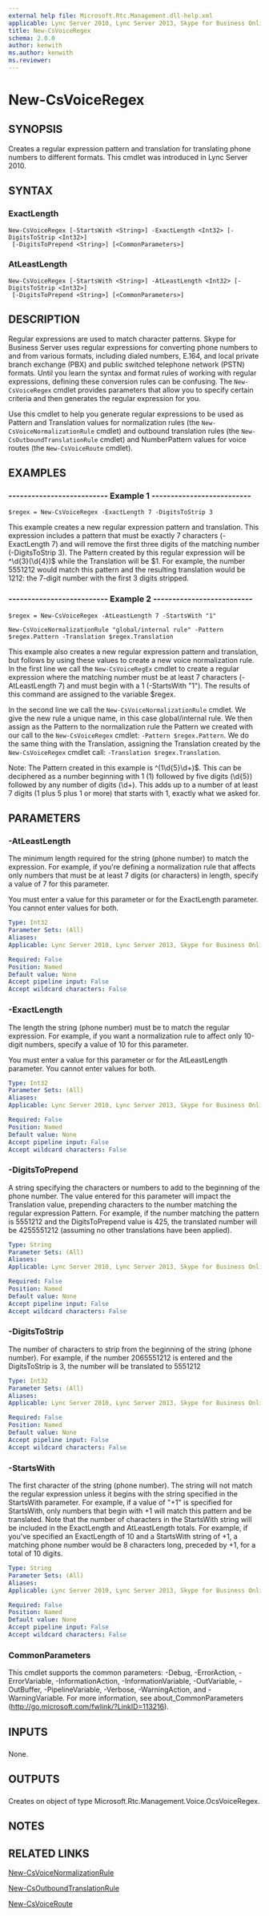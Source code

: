```yaml
---
external help file: Microsoft.Rtc.Management.dll-help.xml
applicable: Lync Server 2010, Lync Server 2013, Skype for Business Online, Skype for Business Server 2015, Skype for Business Server 2019
title: New-CsVoiceRegex
schema: 2.0.0
author: kenwith
ms.author: kenwith
ms.reviewer:
---
```


# New-CsVoiceRegex

## SYNOPSIS
Creates a regular expression pattern and translation for translating phone numbers to different formats.
This cmdlet was introduced in Lync Server 2010.


## SYNTAX

### ExactLength
```
New-CsVoiceRegex [-StartsWith <String>] -ExactLength <Int32> [-DigitsToStrip <Int32>]
 [-DigitsToPrepend <String>] [<CommonParameters>]
```

### AtLeastLength
```
New-CsVoiceRegex [-StartsWith <String>] -AtLeastLength <Int32> [-DigitsToStrip <Int32>]
 [-DigitsToPrepend <String>] [<CommonParameters>]
```

## DESCRIPTION
Regular expressions are used to match character patterns.
Skype for Business Server uses regular expressions for converting phone numbers to and from various formats, including dialed numbers, E.164, and local private branch exchange (PBX) and public switched telephone network (PSTN) formats.
Until you learn the syntax and format rules of working with regular expressions, defining these conversion rules can be confusing.
The `New-CsVoiceRegex` cmdlet provides parameters that allow you to specify certain criteria and then generates the regular expression for you.

Use this cmdlet to help you generate regular expressions to be used as Pattern and Translation values for normalization rules (the `New-CsVoiceNormalizationRule` cmdlet) and outbound translation rules (the `New-CsOutboundTranslationRule` cmdlet) and NumberPattern values for voice routes (the `New-CsVoiceRoute` cmdlet).


## EXAMPLES

### -------------------------- Example 1 --------------------------
```
$regex = New-CsVoiceRegex -ExactLength 7 -DigitsToStrip 3
```

This example creates a new regular expression pattern and translation.
This expression includes a pattern that must be exactly 7 characters (-ExactLength 7) and will remove the first three digits of the matching number (-DigitsToStrip 3).
The Pattern created by this regular expression will be ^\d{3}(\d{4})$ while the Translation will be $1.
For example, the number 5551212 would match this pattern and the resulting translation would be 1212: the 7-digit number with the first 3 digits stripped.


### -------------------------- Example 2 --------------------------
```
$regex = New-CsVoiceRegex -AtLeastLength 7 -StartsWith "1"

New-CsVoiceNormalizationRule "global/internal rule" -Pattern $regex.Pattern -Translation $regex.Translation
```

This example also creates a new regular expression pattern and translation, but follows by using these values to create a new voice normalization rule.
In the first line we call the `New-CsVoiceRegEx` cmdlet to create a regular expression where the matching number must be at least 7 characters (-AtLeastLength 7) and must begin with a 1 (-StartsWith "1").
The results of this command are assigned to the variable $regex.

In the second line we call the `New-CsVoiceNormalizationRule` cmdlet.
We give the new rule a unique name, in this case global/internal rule.
We then assign as the Pattern to the normalization rule the Pattern we created with our call to the `New-CsVoiceRegex` cmdlet: `-Pattern $regex.Pattern`.
We do the same thing with the Translation, assigning the Translation created by the `New-CsVoiceRegex` cmdlet call: `-Translation $regex.Translation`.

Note: The Pattern created in this example is ^(1\d{5}\d+)$.
This can be deciphered as a number beginning with 1 (1) followed by five digits (\d{5}) followed by any number of digits (\d+).
This adds up to a number of at least 7 digits (1 plus 5 plus 1 or more) that starts with 1, exactly what we asked for.


## PARAMETERS

### -AtLeastLength
The minimum length required for the string (phone number) to match the expression.
For example, if you're defining a normalization rule that affects only numbers that must be at least 7 digits (or characters) in length, specify a value of 7 for this parameter.

You must enter a value for this parameter or for the ExactLength parameter.
You cannot enter values for both.

```yaml
Type: Int32
Parameter Sets: (All)
Aliases: 
Applicable: Lync Server 2010, Lync Server 2013, Skype for Business Online, Skype for Business Server 2015, Skype for Business Server 2019

Required: False
Position: Named
Default value: None
Accept pipeline input: False
Accept wildcard characters: False
```

### -ExactLength
The length the string (phone number) must be to match the regular expression.
For example, if you want a normalization rule to affect only 10-digit numbers, specify a value of 10 for this parameter.

You must enter a value for this parameter or for the AtLeastLength parameter.
You cannot enter values for both.

```yaml
Type: Int32
Parameter Sets: (All)
Aliases: 
Applicable: Lync Server 2010, Lync Server 2013, Skype for Business Online, Skype for Business Server 2015, Skype for Business Server 2019

Required: False
Position: Named
Default value: None
Accept pipeline input: False
Accept wildcard characters: False
```

### -DigitsToPrepend
A string specifying the characters or numbers to add to the beginning of the phone number.
The value entered for this parameter will impact the Translation value, prepending characters to the number matching the regular expression Pattern.
For example, if the number matching the pattern is 5551212 and the DigitsToPrepend value is 425, the translated number will be 4255551212 (assuming no other translations have been applied).

```yaml
Type: String
Parameter Sets: (All)
Aliases: 
Applicable: Lync Server 2010, Lync Server 2013, Skype for Business Online, Skype for Business Server 2015, Skype for Business Server 2019

Required: False
Position: Named
Default value: None
Accept pipeline input: False
Accept wildcard characters: False
```

### -DigitsToStrip
The number of characters to strip from the beginning of the string (phone number).
For example, if the number 2065551212 is entered and the DigitsToStrip is 3, the number will be translated to 5551212

```yaml
Type: Int32
Parameter Sets: (All)
Aliases: 
Applicable: Lync Server 2010, Lync Server 2013, Skype for Business Online, Skype for Business Server 2015, Skype for Business Server 2019

Required: False
Position: Named
Default value: None
Accept pipeline input: False
Accept wildcard characters: False
```

### -StartsWith
The first character of the string (phone number).
The string will not match the regular expression unless it begins with the string specified in the StartsWith parameter.
For example, if a value of "+1" is specified for StartsWith, only numbers that begin with +1 will match this pattern and be translated.
Note that the number of characters in the StartsWith string will be included in the ExactLength and AtLeastLength totals.
For example, if you've specified an ExactLength of 10 and a StartsWith string of +1, a matching phone number would be 8 characters long, preceded by +1, for a total of 10 digits.

```yaml
Type: String
Parameter Sets: (All)
Aliases: 
Applicable: Lync Server 2010, Lync Server 2013, Skype for Business Online, Skype for Business Server 2015, Skype for Business Server 2019

Required: False
Position: Named
Default value: None
Accept pipeline input: False
Accept wildcard characters: False
```

### CommonParameters
This cmdlet supports the common parameters: -Debug, -ErrorAction, -ErrorVariable, -InformationAction, -InformationVariable, -OutVariable, -OutBuffer, -PipelineVariable, -Verbose, -WarningAction, and -WarningVariable. For more information, see about_CommonParameters (http://go.microsoft.com/fwlink/?LinkID=113216).

## INPUTS

###  
None.

## OUTPUTS

###  
Creates on object of type Microsoft.Rtc.Management.Voice.OcsVoiceRegex.

## NOTES

## RELATED LINKS

[New-CsVoiceNormalizationRule](New-CsVoiceNormalizationRule.md)

[New-CsOutboundTranslationRule](New-CsOutboundTranslationRule.md)

[New-CsVoiceRoute](New-CsVoiceRoute.md)

